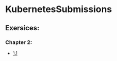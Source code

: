 # KubernetesSubmissions

## Exersices:

### Chapter 2:

- [1.1](https://github.com/yasashagit/Kubernetes/tree/1.1/Log%20Out)

